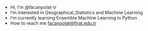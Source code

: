 - Hi, I’m @facanpolat-tr
- I’m interested in Geographical_Statistics and Machine Learning
- I’m currently learning Ensemble Machine Learning in Python 
- How to reach me facanpolat@firat.edu.tr

<!---
facanpolat-tr/facanpolat-tr is a ✨ special ✨ repository because its `README.md` (this file) appears on your GitHub profile.
You can click the Preview link to take a look at your changes.
--->
